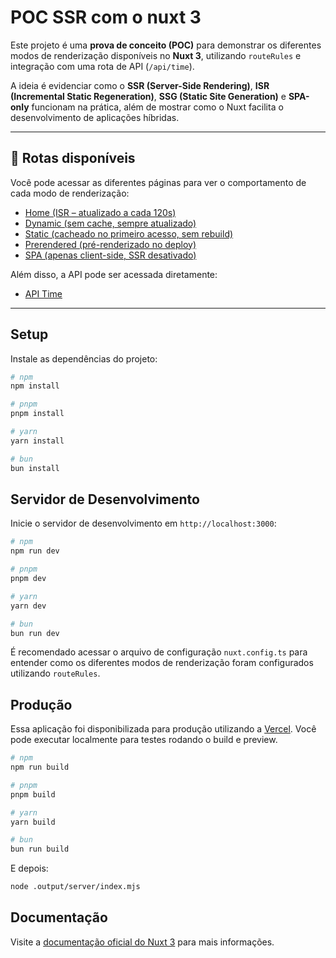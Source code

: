 # POC SSR com o nuxt 3

Este projeto é uma **prova de conceito (POC)** para demonstrar os diferentes modos de renderização disponíveis no **Nuxt 3**, utilizando `routeRules` e integração com uma rota de API (`/api/time`).

A ideia é evidenciar como o **SSR (Server-Side Rendering)**, **ISR (Incremental Static Regeneration)**, **SSG (Static Site Generation)** e **SPA-only** funcionam na prática, além de mostrar como o Nuxt facilita o desenvolvimento de aplicações híbridas.

---

## 🚀 Rotas disponíveis

Você pode acessar as diferentes páginas para ver o comportamento de cada modo de renderização:

- [Home (ISR – atualizado a cada 120s)](http://poc-ssr-five.vercel.app/)
- [Dynamic (sem cache, sempre atualizado)](http://poc-ssr-five.vercel.app/dynamic)
- [Static (cacheado no primeiro acesso, sem rebuild)](http://poc-ssr-five.vercel.app/static)
- [Prerendered (pré-renderizado no deploy)](http://poc-ssr-five.vercel.app/prerendered)
- [SPA (apenas client-side, SSR desativado)](http://poc-ssr-five.vercel.app/spa)

Além disso, a API pode ser acessada diretamente:
- [API Time](http://poc-ssr-five.vercel.app/api/time)

---

## Setup

Instale as dependências do projeto:

```bash
# npm
npm install

# pnpm
pnpm install

# yarn
yarn install

# bun
bun install
```

## Servidor de Desenvolvimento

Inicie o servidor de desenvolvimento em `http://localhost:3000`:

```bash
# npm
npm run dev

# pnpm
pnpm dev

# yarn
yarn dev

# bun
bun run dev
```

É recomendado acessar o arquivo de configuração `nuxt.config.ts` para entender como os diferentes modos de renderização foram configurados utilizando `routeRules`.

## Produção

Essa aplicação foi disponibilizada para produção utilizando a [Vercel](https://vercel.com/docs/frameworks/full-stack/nuxt). Você pode executar localmente para testes rodando o build e preview.

```bash
# npm
npm run build

# pnpm
pnpm build

# yarn
yarn build

# bun
bun run build
```

E depois:

```bash
node .output/server/index.mjs
```

## Documentação

Visite a [documentação oficial do Nuxt 3](https://nuxt.com/docs) para mais informações.
